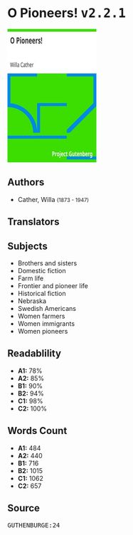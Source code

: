 # O Pioneers! <kbd>v2.2.1</kbd>

![](./cover.medium.jpg "")

## Authors


 - Cather, Willa <small>(1873 - 1947)</small>

## Translators



## Subjects


 - Brothers and sisters
 - Domestic fiction
 - Farm life
 - Frontier and pioneer life
 - Historical fiction
 - Nebraska
 - Swedish Americans
 - Women farmers
 - Women immigrants
 - Women pioneers

## Readablility


 - **A1:** 78%
 - **A2:** 85%
 - **B1:** 90%
 - **B2:** 94%
 - **C1:** 98%
 - **C2:** 100%

## Words Count


 - **A1:** 484
 - **A2:** 440
 - **B1:** 716
 - **B2:** 1015
 - **C1:** 1062
 - **C2:** 657

## Source


<kbd>GUTHENBURGE:24</kbd>
